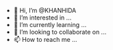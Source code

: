 - 👋 Hi, I’m @KHANHIDA
- 👀 I’m interested in ...
- 🌱 I’m currently learning ...
- 💞️ I’m looking to collaborate on ...
- 📫 How to reach me ...

<!---
KHANHIDA/KHANHIDA is a ✨ special ✨ repository because its `README.md` (this file) appears on your GitHub profile.
You can click the Preview link to take a look at your changes.
--->

